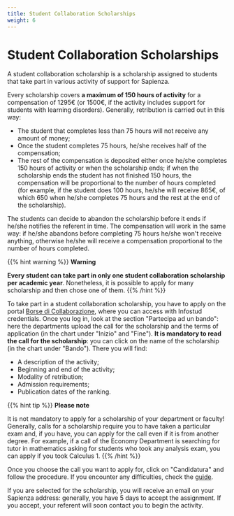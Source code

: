 ```yaml
---
title: Student Collaboration Scholarships
weight: 6
---
```


# Student Collaboration Scholarships

A student collaboration scholarship is a scholarship assigned to students that take part in various activity of support for Sapienza.

Every scholarship covers **a maximum of 150 hours of activity** for a compensation of 1295€ (or 1500€, if the activity includes support for students with learning disorders). Generally, retribution is carried out in this way:
- The student that completes less than 75 hours will not receive any amount of money;
- Once the student completes 75 hours, he/she receives half of the compensation;
- The rest of the compensation is deposited either once he/she completes 150 hours of activity or when the scholarship ends; if when the scholarship ends the student has not finished 150 hours, the compensation will be proportional to the number of hours completed (for example, if the student does 100 hours, he/she will receive 865€, of which 650 when he/she completes 75 hours and the rest at the end of the scholarship).

The students can decide to abandon the scholarship before it ends if he/she notifies the referent in time. The compensation will work in the same way: if he/she abandons before completing 75 hours he/she won't receive anything, otherwise he/she will receive a compensation proportional to the number of hours completed.

{{% hint warning %}}
<i class="fa-solid fa-triangle-exclamation" style="color: #FFD43B;"></i> **Warning**

**Every student can take part in only one student collaboration scholarship per academic year**. Nonetheless, it is possible to apply for many scholarship and then chose one of them.
{{% /hint %}}

To take part in a student collaboration scholarship, you have to apply on the portal [Borse di Collaborazione](https://borsecollaborazione.uniroma1.it/),
where you can access with Infostud credentials. Once you log in, look at the section "Partecipa ad un bando": here the departments upload the call for the scholarship and the terms of application (in the chart under "Inizio" and "Fine"). **It is mandatory to read the call for the scholarship**: you can click on the name of the scholarship (in the chart under "Bando"). There you will find:
- A description of the activity;
- Beginning and end of the activity;
- Modality of retribution;
- Admission requirements;
- Publication dates of the ranking.

{{% hint tip %}}
<i class="fa-solid fa-lightbulb" style="color: #238636;"></i> **Please note**

It is not mandatory to apply for a scholarship of your department or faculty! Generally, calls for a scholarship require you to have taken a particular exam and, if you have, you can apply for the call even if it is from another degree. For example, if a call of the Economy Department is searching for tutor in mathematics asking for students who took any analysis exam, you can apply if you took Calculus 1.
{{% /hint %}}

Once you choose the call you want to apply for, click on "Candidatura" and follow the procedure. If you encounter any difficulties, check the [guide](https://www.uniroma1.it/sites/default/files/field_file_allegati/manuale_studente_0.pdf).

If you are selected for the scholarship, you will receive an email on your Sapienza address: generally, you have 5 days to accept the assignment. If you accept, your referent will soon contact you to begin the activity.
